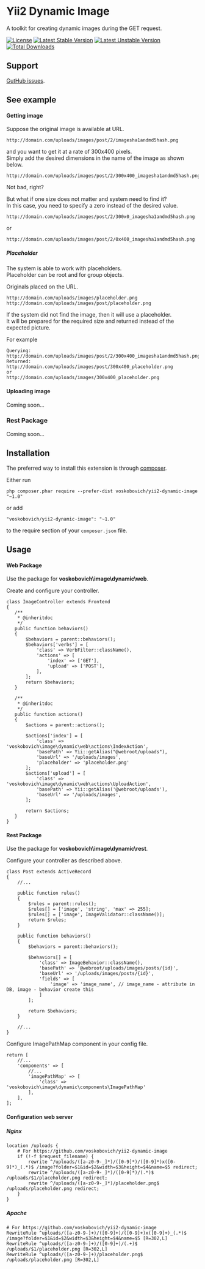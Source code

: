 Yii2 Dynamic Image
===

A toolkit for creating dynamic images during the GET request.

[![License](https://poser.pugx.org/voskobovich/yii2-dynamic-image/license.svg)](https://packagist.org/packages/voskobovich/yii2-dynamic-image)
[![Latest Stable Version](https://poser.pugx.org/voskobovich/yii2-dynamic-image/v/stable.svg)](https://packagist.org/packages/voskobovich/yii2-dynamic-image)
[![Latest Unstable Version](https://poser.pugx.org/voskobovich/yii2-dynamic-image/v/unstable.svg)](https://packagist.org/packages/voskobovich/yii2-dynamic-image)
[![Total Downloads](https://poser.pugx.org/voskobovich/yii2-dynamic-image/downloads.svg)](https://packagist.org/packages/voskobovich/yii2-dynamic-image)


Support
---
[GutHub issues](https://github.com/voskobovich/yii2-dynamic-image/issues).


See example
---


#### Getting image


Suppose the original image is available at URL.  
```
http://domain.com/uploads/images/post/2/imagesha1andmd5hash.png
```  
and you want to get it at a rate of 300x400 pixels.  
Simply add the desired dimensions in the name of the image as shown below.   
```
http://domain.com/uploads/images/post/2/300x400_imagesha1andmd5hash.png
```  
Not bad, right?  

But what if one size does not matter and system need to find it?  
In this case, you need to specify a zero instead of the desired value.  
```
http://domain.com/uploads/images/post/2/300x0_imagesha1andmd5hash.png
```  
or  
```
http://domain.com/uploads/images/post/2/0x400_imagesha1andmd5hash.png
```  


##### Placeholder


The system is able to work with placeholders.  
Placeholder can be root and for group objects.  

Originals placed on the URL.  
```
http://domain.com/uploads/images/placeholder.png
http://domain.com/uploads/images/post/placeholder.png
```  
If the system did not find the image, then it will use a placeholder.  
It will be prepared for the required size and returned instead of the expected picture.

For example  
```
Querying:  
http://domain.com/uploads/images/post/2/300x400_imagesha1andmd5hash.png  
Returned:  
http://domain.com/uploads/images/post/300x400_placeholder.png  
or  
http://domain.com/uploads/images/300x400_placeholder.png
```


#### Uploading image

Coming soon...


### Rest Package

Coming soon...


Installation
---

The preferred way to install this extension is through [composer](http://getcomposer.org/download/).

Either run

```
php composer.phar require --prefer-dist voskobovich/yii2-dynamic-image "~1.0"
```

or add

```
"voskobovich/yii2-dynamic-image": "~1.0"
```

to the require section of your `composer.json` file.


Usage
---


#### Web Package


Use the package for **voskobovich\image\dynamic\web**. 

Create and configure your controller.  
```
class ImageController extends Frontend
{
   /**
    * @inheritdoc
    */
   public function behaviors()
   {
       $behaviors = parent::behaviors();
       $behaviors['verbs'] = [
           'class' => VerbFilter::className(),
           'actions' => [
               'index' => ['GET'],
               'upload' => ['POST'],
           ],
       ];
       return $behaviors;
   }

   /**
    * @inheritdoc
    */
   public function actions()
   {
       $actions = parent::actions();

       $actions['index'] = [
           'class' => 'voskobovich\image\dynamic\web\actions\IndexAction',
           'basePath' => Yii::getAlias("@webroot/uploads"),
           'baseUrl' => '/uploads/images',
           'placeholder' => 'placeholder.png'
       ];
       $actions['upload'] = [
           'class' => 'voskobovich\image\dynamic\web\actions\UploadAction',
           'basePath' => Yii::getAlias('@webroot/uploads'),
           'baseUrl' => '/uploads/images',
       ];

       return $actions;
   }
}
```


#### Rest Package


Use the package for **voskobovich\image\dynamic\rest**.  

Configure your controller as described above.  
```
class Post extends ActiveRecord
{
    //...
    
    public function rules()
    {
        $rules = parent::rules();
        $rules[] = ['image', 'string', 'max' => 255];
        $rules[] = ['image', ImageValidator::className()];
        return $rules;
    }

    public function behaviors()
    {
        $behaviors = parent::behaviors();

        $behaviors[] = [
            'class' => ImageBehavior::className(),
            'basePath' => '@webroot/uploads/images/posts/{id}',
            'baseUrl' => '/uploads/images/posts/{id}',
            'fields' => [
                'image' => 'image_name', // image_name - attribute in DB, image - behavior create this
            ]
        ];

        return $behaviors;
    }
    
    //...
}
```

Configure ImagePathMap component in your config file.  
```
return [
    //...
	'components' => [
		//...
        'imagePathMap' => [
            'class' => 'voskobovich\image\dynamic\components\ImagePathMap'
        ],
	],
];
```


#### Configuration web server


##### Nginx
```
location /uploads {  
	# For https://github.com/voskobovich/yii2-dynamic-image  
	if (!-f $request_filename) {  
	    rewrite ^/uploads/([a-z0-9-_]*)/([0-9]*)/([0-9]*)x([0-9]*)_(.*)$ /image?folder=$1&id=$2&width=$3&height=$4&name=$5 redirect;  
	    rewrite ^/uploads/([a-z0-9-_]*)/([0-9]*)/(.*)$ /uploads/$1/placeholder.png redirect;  
	    rewrite ^/uploads/([a-z0-9-_]*)/placeholder.png$ /uploads/placeholder.png redirect;  
	}  
}  
```


##### Apache
```
# For https://github.com/voskobovich/yii2-dynamic-image
RewriteRule ^uploads/([a-z0-9-]+)/([0-9]+)/([0-9]+)x([0-9]+)_(.*)$ /image?folder=$1&id=$2&width=$3&height=$4&name=$5 [R=302,L]  
RewriteRule ^uploads/([a-z0-9-]+)/([0-9]+)/(.+)$ /uploads/$1/placeholder.png [R=302,L]  
RewriteRule ^uploads/([a-z0-9-]+)/placeholder.png$ /uploads/placeholder.png [R=302,L]  
```